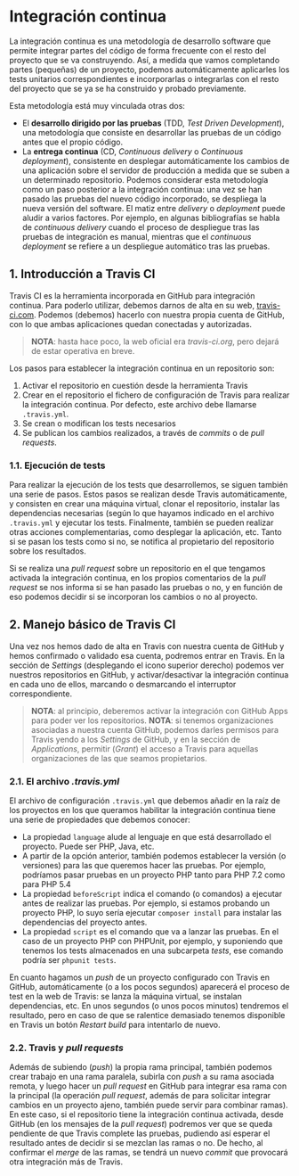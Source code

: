 # Integración continua

La integración continua es una metodología de desarrollo software que permite integrar partes del código de forma frecuente con el resto del proyecto que se va construyendo. Así, a medida que vamos completando partes (pequeñas) de un proyecto, podemos automáticamente aplicarles los tests unitarios correspondientes e incorporarlas o integrarlas con el resto del proyecto que se ya se ha construido y probado previamente.

Esta metodología está muy vinculada otras dos:

* El **desarrollo dirigido por las pruebas** (TDD, *Test Driven Development*), una metodología que consiste en desarrollar las pruebas de un código antes que el propio código.
* La **entrega continua** (CD, *Continuous delivery* o *Continuous deployment*), consistente en desplegar automáticamente los cambios de una aplicación sobre el servidor de producción a medida que se suben a un determinado repositorio. Podemos considerar esta metodología como un paso posterior a la integración continua: una vez se han pasado las pruebas del nuevo código incorporado, se despliega la nueva versión del software. El matiz entre *delivery* o *deployment* puede aludir a varios factores. Por ejemplo, en algunas bibliografías se habla de *continuous delivery* cuando el proceso de despliegue tras las pruebas de integración es manual, mientras que el *continuous deployment* se refiere a un despliegue automático tras las pruebas.

## 1. Introducción a Travis CI

Travis CI es la herramienta incorporada en GitHub para integración continua. Para poderlo utilizar, debemos darnos de alta en su web, [travis-ci.com](https://www.travis-ci.com/). Podemos (debemos) hacerlo con nuestra propia cuenta de GitHub, con lo que ambas aplicaciones quedan conectadas y autorizadas.

> **NOTA**: hasta hace poco, la web oficial era *travis-ci.org*, pero dejará de estar operativa en breve.

Los pasos para establecer la integración continua en un repositorio son:

1. Activar el repositorio en cuestión desde la herramienta Travis
2. Crear en el repositorio el fichero de configuración de Travis para realizar la integración continua. Por defecto, este archivo debe llamarse `.travis.yml`.
3. Se crean o modifican los tests necesarios
4. Se publican los cambios realizados, a través de *commits* o de *pull requests*.

### 1.1. Ejecución de tests

Para realizar la ejecución de los tests que desarrollemos, se siguen también una serie de pasos. Estos pasos se realizan desde Travis automáticamente, y consisten en crear una máquina virtual, clonar el repositorio, instalar las dependencias necesarias (según lo que hayamos indicado en el archivo `.travis.yml` y ejecutar los tests. Finalmente, también se pueden realizar otras acciones complementarias, como desplegar la aplicación, etc. Tanto si se pasan los tests como si no, se notifica al propietario del repositorio sobre los resultados.

Si se realiza una *pull request* sobre un repositorio en el que tengamos activada la integración continua, en los propios comentarios de la *pull request* se nos informa si se han pasado las pruebas o no, y en función de eso podemos decidir si se incorporan los cambios o no al proyecto.

## 2. Manejo básico de Travis CI

Una vez nos hemos dado de alta en Travis con nuestra cuenta de GitHub y hemos confirmado o validado esa cuenta, podremos entrar en Travis. En la sección de *Settings* (desplegando el icono superior derecho) podemos ver nuestros repositorios en GitHub, y activar/desactivar la integración continua en cada uno de ellos, marcando o desmarcando el interruptor correspondiente.

> **NOTA**: al principio, deberemos activar la integración con GitHub Apps para poder ver los repositorios.
> **NOTA**: si tenemos organizaciones asociadas a nuestra cuenta GitHub, podemos darles permisos para Travis yendo a los *Settings* de GitHub, y en la sección de *Applications*, permitir (*Grant*) el acceso a Travis para aquellas organizaciones de las que seamos propietarios.

### 2.1. El archivo *.travis.yml*

El archivo de configuración `.travis.yml` que debemos añadir en la raíz de los proyectos en los que queramos habilitar la integración continua tiene una serie de propiedades que debemos conocer:

* La propiedad `language` alude al lenguaje en que está desarrollado el proyecto. Puede ser PHP, Java, etc.
* A partir de la opción anterior, también podemos establecer la versión (o versiones) para las que queremos hacer las pruebas. Por ejemplo, podríamos pasar pruebas en un proyecto PHP tanto para PHP 7.2 como para PHP 5.4
* La propiedad `beforeScript` indica el comando (o comandos) a ejecutar antes de realizar las pruebas. Por ejemplo, si estamos probando un proyecto PHP, lo suyo sería ejecutar `composer install` para instalar las dependencias del proyecto antes.
* La propiedad `script` es el comando que va a lanzar las pruebas. En el caso de un proyecto PHP con PHPUnit, por ejemplo, y suponiendo que tenemos los tests almacenados en una subcarpeta *tests*, ese comando podría ser `phpunit tests`.

En cuanto hagamos un *push* de un proyecto configurado con Travis en GitHub, automáticamente (o a los pocos segundos) aparecerá el proceso de test en la web de Travis: se lanza la máquina virtual, se instalan dependencias, etc. En unos segundos (o unos pocos minutos) tendremos el resultado, pero en caso de que se ralentice demasiado tenemos disponible en Travis un botón *Restart build* para intentarlo de nuevo.

### 2.2. Travis y *pull requests*

Además de subiendo (*push*) la propia rama principal, también podemos crear trabajo en una rama paralela, subirla con *push* a su rama asociada remota, y luego hacer un *pull request* en GitHub para integrar esa rama con la principal (la operación *pull request*, además de para solicitar integrar cambios en un proyecto ajeno, también puede servir para combinar ramas). En este caso, si el repositorio tiene la integración continua activada, desde GitHub (en los mensajes de la *pull request*) podremos ver que se queda pendiente de que Travis complete las pruebas, pudiendo así esperar el resultado antes de decidir si se mezclan las ramas o no. De hecho, al confirmar el *merge* de las ramas, se tendrá un nuevo *commit* que provocará otra integración más de Travis.
